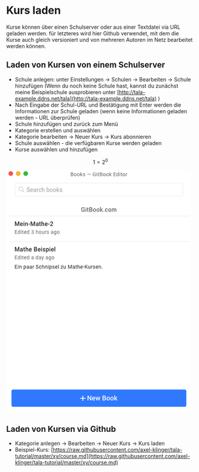 # Kurs laden

Kurse können über einen Schulserver oder aus einer Textdatei via URL geladen werden. für letzteres wird hier Github verwendet, mit dem die Kurse auch gleich versioniert und von mehreren Autoren im Netz bearbeitet werden können.

## Laden von Kursen von einem Schulserver

* Schule anlegen: unter Einstellungen -&gt; Schulen -&gt; Bearbeiten -&gt; Schule hinzufügen \(Wenn du noch keine Schule hast, kannst du zunächst meine Beispielschule ausprobieren unter [http://tala-example.ddns.net/tala](http://tala-example.ddns.net/tala) \)
* Nach Eingabe der Schul-URL und Bestätigung mit Enter werden die Informationen zur Schule geladen \(wenn keine Informationen geladen werden - URL überprüfen\)
* Schule hinzufügen und zurück zum Menü
* Kategorie erstellen und auswählen
* Kategorie bearbeiten -&gt; Neuer Kurs -&gt; Kurs abonnieren
* Schule auswählen - die verfügbaren Kurse werden geladen
* Kurse auswählen und hinzufügen

$$1 = 2^0$$

![Example from GitBook](/gitbook-auswahl.png)

## Laden von Kursen via Github

* Kategorie anlegen -&gt; Bearbeiten -&gt; Neuer Kurs -&gt; Kurs laden
* Beispiel-Kurs: [https://raw.githubusercontent.com/axel-klinger/tala-tutorial/master/xy/course.md](https://raw.githubusercontent.com/axel-klinger/tala-tutorial/master/xy/course.md)



